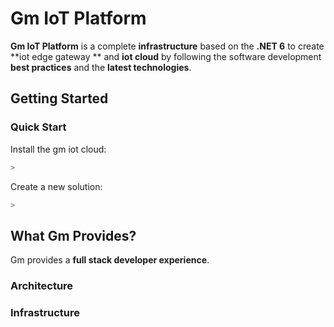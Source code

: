 # Gm IoT Platform

**Gm IoT Platform** is a complete **infrastructure** based on the **.NET 6** to create **iot edge gateway ** and **iot cloud** by following the software development **best practices** and the **latest technologies**.

## Getting Started



### Quick Start

Install the gm iot cloud:

````bash
> 
````

Create a new solution:

````bash
> 
````



## What Gm Provides?

Gm provides a **full stack developer experience**.

### Architecture



### Infrastructure


